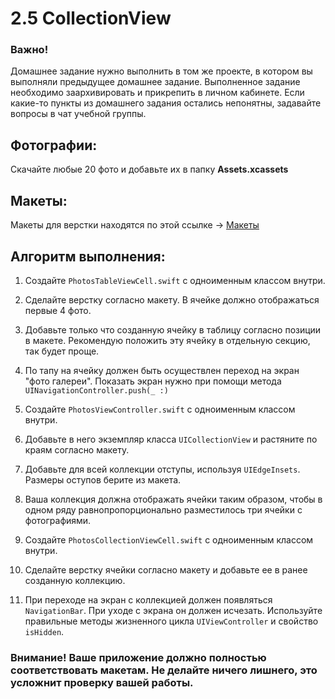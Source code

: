 # 2.5 CollectionView

### Важно! 
Домашнее задание нужно выполнить в том же проекте, в котором вы выполняли предыдущее домашнее задание.
Выполненное задание необходимо заархивировать и прикрепить в личном кабинете. Если какие-то пункты из домашнего задания остались непонятны, задавайте вопросы в чат учебной группы.

## Фотографии:
Скачайте любые 20 фото и добавьте их в папку **Assets.xcassets**

## Макеты:
Макеты для верстки находятся по этой ссылке -> [Макеты](./2.5_Макеты)

## Алгоритм выполнения:

1. Создайте `PhotosTableViewCell.swift` c одноименным классом внутри.

2. Сделайте верстку согласно макету. В ячейке должно отображаться первые 4 фото.

3. Добавьте только что созданную ячейку в таблицу согласно позиции в макете. Рекомендую положить эту ячейку в отдельную секцию, так будет проще.

4. По тапу на ячейку должен быть осуществлен переход на экран "фото галереи". Показать экран нужно при помощи метода `UINavigationController.push(_ :)`

5. Создайте `PhotosViewController.swift` c одноименным классом внутри.

6. Добавьте в него экземпляр класса `UICollectionView` и растяните по краям согласно макету.

7. Добавьте для всей коллекции отступы, используя `UIEdgeInsets`. Размеры оступов берите из макета.

8. Ваша коллекция должна отображать ячейки таким образом, чтобы в одном ряду равнопропорционально разместилось три ячейки с фотографиями.

9. Создайте `PhotosCollectionViewCell.swift` с одноименным классом внутри.

10. Сделайте верстку ячейки согласно макету и добавьте ее в ранее созданную коллекцию.

11. При переходе на экран с коллекцией должен появляться `NavigationBar`. При уходе с экрана он должен исчезать. Используйте правильные методы жизненного цикла `UIViewController` и свойство `isHidden`.

### Внимание! Ваше приложение должно полностью соответствовать макетам. Не делайте ничего лишнего, это усложнит проверку вашей работы.
